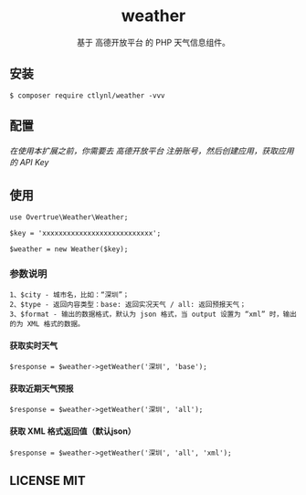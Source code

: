<h1 align="center"> weather </h1>

<p align="center"> 基于 高德开放平台 的 PHP 天气信息组件。</p>


## 安装

```shell
$ composer require ctlynl/weather -vvv
```

## 配置
###### 在使用本扩展之前，你需要去 高德开放平台 注册账号，然后创建应用，获取应用的 API Key

## 使用

```shell
use Overtrue\Weather\Weather;

$key = 'xxxxxxxxxxxxxxxxxxxxxxxxxxx';

$weather = new Weather($key);
```

### 参数说明
```shell
1、$city - 城市名，比如：“深圳”；
2、$type - 返回内容类型：base: 返回实况天气 / all: 返回预报天气；
3、$format - 输出的数据格式，默认为 json 格式，当 output 设置为 “xml” 时，输出的为 XML 格式的数据。
```

#### 获取实时天气
```shell
$response = $weather->getWeather('深圳', 'base');
```

#### 获取近期天气预报
```shell
$response = $weather->getWeather('深圳', 'all');
```

#### 获取 XML 格式返回值（默认json）
```shell
$response = $weather->getWeather('深圳', 'all', 'xml');
```

## LICENSE MIT